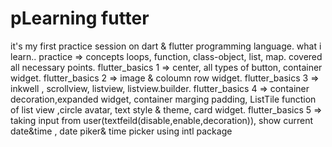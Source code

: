 # pLearning futter
it's my first practice session on dart & flutter programming language. 
what i learn..
practice => concepts loops, function, class-object, list, map. covered  all necessary points.
flutter_basics 1 => center, all types of button, container widget.
flutter_basics 2 => image & coloumn row widget.
flutter_basics 3 => inkwell , scrollview, listview, listview.builder.
flutter_basics 4 => container decoration,expanded widget, container marging padding, ListTile function of list view ,circle avatar, text style & theme, card widget.
flutter_basics 5 => taking input from user(textfeild(disable,enable,decoration)), show current date&time , date piker& time picker using intl package
